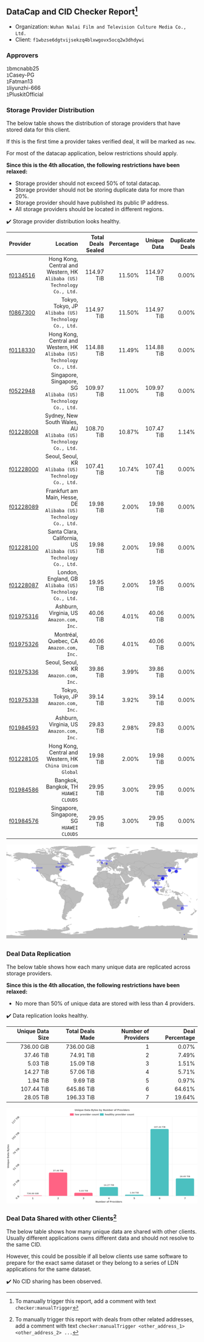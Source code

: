 ## DataCap and CID Checker Report[^1]
 - Organization: `Wuhan Nalai Film and Television Culture Media Co., Ltd.`
 - Client: `f1wbzse6dgtvijsekzq4blxwgovx5ocq2w3dhdywi`
### Approvers
`1`bmcnabb25<br/>`1`Casey-PG<br/>`1`Fatman13<br/>`1`liyunzhi-666<br/>`1`PluskitOfficial

### Storage Provider Distribution
The below table shows the distribution of storage providers that have stored data for this client.

If this is the first time a provider takes verified deal, it will be marked as `new`.

For most of the datacap application, below restrictions should apply.

**Since this is the 4th allocation, the following restrictions have been relaxed:**
 - Storage provider should not exceed 50% of total datacap.
 - Storage provider should not be storing duplicate data for more than 20%.
 - Storage provider should have published its public IP address.
 - All storage providers should be located in different regions.

✔️ Storage provider distribution looks healthy.

| Provider                                              |                                                                   Location | Total Deals Sealed | Percentage | Unique Data | Duplicate Deals |
| :---------------------------------------------------- | -------------------------------------------------------------------------: | -----------------: | ---------: | ----------: | --------------: |
| [f0134516](https://filfox.info/en/address/f0134516)   | Hong Kong, Central and Western, HK<br/>`Alibaba (US) Technology Co., Ltd.` |         114.97 TiB |     11.50% |  114.97 TiB |           0.00% |
| [f0867300](https://filfox.info/en/address/f0867300)   |                   Tokyo, Tokyo, JP<br/>`Alibaba (US) Technology Co., Ltd.` |         114.97 TiB |     11.50% |  114.97 TiB |           0.00% |
| [f0118330](https://filfox.info/en/address/f0118330)   | Hong Kong, Central and Western, HK<br/>`Alibaba (US) Technology Co., Ltd.` |         114.88 TiB |     11.49% |  114.88 TiB |           0.00% |
| [f0522948](https://filfox.info/en/address/f0522948)   |           Singapore, Singapore, SG<br/>`Alibaba (US) Technology Co., Ltd.` |         109.97 TiB |     11.00% |  109.97 TiB |           0.00% |
| [f01228008](https://filfox.info/en/address/f01228008) |        Sydney, New South Wales, AU<br/>`Alibaba (US) Technology Co., Ltd.` |         108.70 TiB |     10.87% |  107.47 TiB |           1.14% |
| [f01228000](https://filfox.info/en/address/f01228000) |                   Seoul, Seoul, KR<br/>`Alibaba (US) Technology Co., Ltd.` |         107.41 TiB |     10.74% |  107.41 TiB |           0.00% |
| [f01228089](https://filfox.info/en/address/f01228089) |       Frankfurt am Main, Hesse, DE<br/>`Alibaba (US) Technology Co., Ltd.` |          19.98 TiB |      2.00% |   19.98 TiB |           0.00% |
| [f01228100](https://filfox.info/en/address/f01228100) |        Santa Clara, California, US<br/>`Alibaba (US) Technology Co., Ltd.` |          19.98 TiB |      2.00% |   19.98 TiB |           0.00% |
| [f01228087](https://filfox.info/en/address/f01228087) |                London, England, GB<br/>`Alibaba (US) Technology Co., Ltd.` |          19.95 TiB |      2.00% |   19.95 TiB |           0.00% |
| [f01975316](https://filfox.info/en/address/f01975316) |                               Ashburn, Virginia, US<br/>`Amazon.com, Inc.` |          40.06 TiB |      4.01% |   40.06 TiB |           0.00% |
| [f01975326](https://filfox.info/en/address/f01975326) |                                Montréal, Quebec, CA<br/>`Amazon.com, Inc.` |          40.06 TiB |      4.01% |   40.06 TiB |           0.00% |
| [f01975336](https://filfox.info/en/address/f01975336) |                                    Seoul, Seoul, KR<br/>`Amazon.com, Inc.` |          39.86 TiB |      3.99% |   39.86 TiB |           0.00% |
| [f01975338](https://filfox.info/en/address/f01975338) |                                    Tokyo, Tokyo, JP<br/>`Amazon.com, Inc.` |          39.14 TiB |      3.92% |   39.14 TiB |           0.00% |
| [f01984593](https://filfox.info/en/address/f01984593) |                               Ashburn, Virginia, US<br/>`Amazon.com, Inc.` |          29.83 TiB |      2.98% |   29.83 TiB |           0.00% |
| [f01228105](https://filfox.info/en/address/f01228105) |               Hong Kong, Central and Western, HK<br/>`China Unicom Global` |          19.98 TiB |      2.00% |   19.98 TiB |           0.00% |
| [f01984586](https://filfox.info/en/address/f01984586) |                                   Bangkok, Bangkok, TH<br/>`HUAWEI CLOUDS` |          29.95 TiB |      3.00% |   29.95 TiB |           0.00% |
| [f01984576](https://filfox.info/en/address/f01984576) |                               Singapore, Singapore, SG<br/>`HUAWEI CLOUDS` |          29.95 TiB |      3.00% |   29.95 TiB |           0.00% |

<img src="https://raw.githubusercontent.com/data-preservation-programs/filplus-checker-assets/main/filecoin-project/filecoin-plus-large-datasets/issues/1253/1681841077225.png"/>

### Deal Data Replication
The below table shows how each many unique data are replicated across storage providers.


**Since this is the 4th allocation, the following restrictions have been relaxed:**
- No more than 50% of unique data are stored with less than 4 providers.

✔️ Data replication looks healthy.

| Unique Data Size | Total Deals Made | Number of Providers | Deal Percentage |
| ---------------: | ---------------: | ------------------: | --------------: |
|       736.00 GiB |       736.00 GiB |                   1 |           0.07% |
|        37.46 TiB |        74.91 TiB |                   2 |           7.49% |
|         5.03 TiB |        15.09 TiB |                   3 |           1.51% |
|        14.27 TiB |        57.06 TiB |                   4 |           5.71% |
|         1.94 TiB |         9.69 TiB |                   5 |           0.97% |
|       107.44 TiB |       645.86 TiB |                   6 |          64.61% |
|        28.05 TiB |       196.33 TiB |                   7 |          19.64% |

<img src="https://raw.githubusercontent.com/data-preservation-programs/filplus-checker-assets/main/filecoin-project/filecoin-plus-large-datasets/issues/1253/1681841078077.png"/>

### Deal Data Shared with other Clients[^3]
The below table shows how many unique data are shared with other clients.
Usually different applications owns different data and should not resolve to the same CID.

However, this could be possible if all below clients use same software to prepare for the exact same dataset or they belong to a series of LDN applications for the same dataset.

✔️ No CID sharing has been observed.

[^1]: To manually trigger this report, add a comment with text `checker:manualTrigger`

[^2]: Deals from those addresses are combined into this report as they are specified with `checker:manualTrigger`

[^3]: To manually trigger this report with deals from other related addresses, add a comment with text `checker:manualTrigger <other_address_1> <other_address_2> ...`
